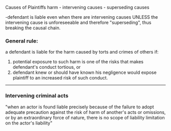 Causes of Plaintiffs harm - intervening causes - superseding causes

-defendant is liable even when there are intervening causes UNLESS the intervening cause is unforeseeable and therefore "superseding", thus breaking the causal chain. 

### General rule:
a defendant is liable for the harm caused by torts and crimes of others if:
1. potential exposure to such harm is one of the risks that makes defendant's conduct tortious, or
2. defendant knew or should have known his negligence would expose plaintiff to an increased risk of such conduct. 

------
### Intervening criminal acts

"when an actor is found liable precisely because of the failure to adopt adequate precaution against the risk of harm of another's acts or omissions, or by an extraordinary force of nature, there is no scope of liability limitation on the actor's liability"
